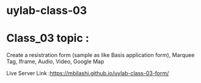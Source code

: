# uylab-class-03
# Class_03 topic :
 Create a resistration form (sample as like Basis application form),
 Marquee Tag,
 Iframe,
 Audio,
 Video,
 Google Map
 
 Live Server Link :https://mbilashi.github.io/uylab-class-03-form/
